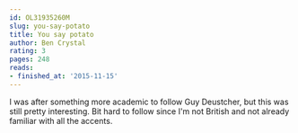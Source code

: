 ```yaml
---
id: OL31935260M
slug: you-say-potato
title: You say potato
author: Ben Crystal
rating: 3
pages: 248
reads:
- finished_at: '2015-11-15'
---
```

I was after something more academic to follow Guy Deustcher, but this was still pretty interesting. Bit hard to follow since I'm not British and not already familiar with all the accents.
